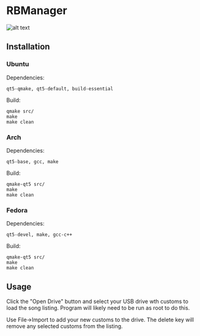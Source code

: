 # RBManager

![alt text](http://i.imgur.com/NfgaNuI.png "RBManager")

## Installation

### Ubuntu

Dependencies:
```
qt5-qmake, qt5-default, build-essential
```

Build:
```
qmake src/
make
make clean
```

### Arch

Dependencies:
```
qt5-base, gcc, make
```

Build:
```
qmake-qt5 src/
make
make clean
```

### Fedora

Dependencies:
```
qt5-devel, make, gcc-c++
```

Build:
```
qmake-qt5 src/
make
make clean
```

## Usage

Click the "Open Drive" button and select your USB drive wth customs to load the song listing. Program will likely need to be run as root to do this.

Use File->Import to add your new customs to the drive. The delete key will remove any selected customs from the listing.
